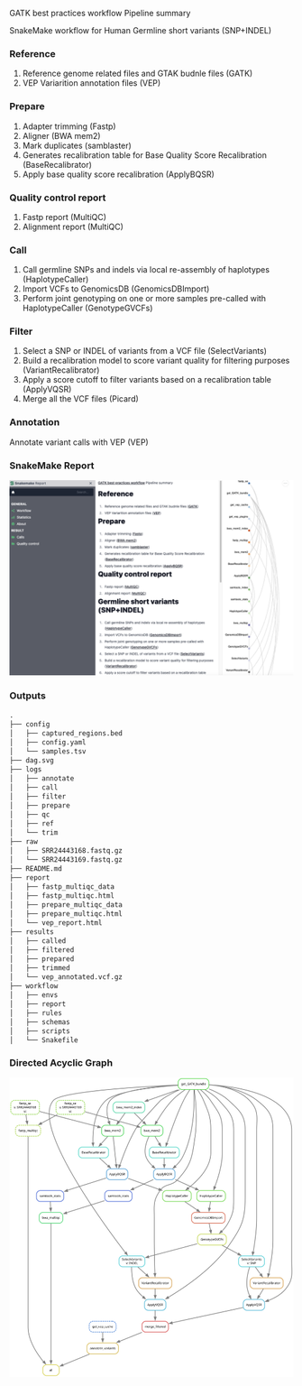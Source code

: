 GATK best practices workflow Pipeline summary

SnakeMake workflow for Human Germline short variants (SNP+INDEL)

### Reference

1. Reference genome related files and GTAK budnle files (GATK)
2. VEP Variarition annotation files (VEP)

### Prepare

1. Adapter trimming (Fastp)
2. Aligner (BWA mem2)
3. Mark duplicates (samblaster)
4. Generates recalibration table for Base Quality Score Recalibration (BaseRecalibrator)
5. Apply base quality score recalibration (ApplyBQSR)

### Quality control report

1. Fastp report (MultiQC)
2. Alignment report (MultiQC)

### Call

1. Call germline SNPs and indels via local re-assembly of haplotypes (HaplotypeCaller)
2. Import VCFs to GenomicsDB (GenomicsDBImport)
3. Perform joint genotyping on one or more samples pre-called with HaplotypeCaller (GenotypeGVCFs)

### Filter

1. Select a SNP or INDEL of variants from a VCF file (SelectVariants)
2. Build a recalibration model to score variant quality for filtering purposes (VariantRecalibrator)
3. Apply a score cutoff to filter variants based on a recalibration table (ApplyVQSR)
4. Merge all the VCF files (Picard)

### Annotation

Annotate variant calls with VEP (VEP)

### SnakeMake Report

![](example/report.png)

### Outputs

```text
.
├── config
│   ├── captured_regions.bed
│   ├── config.yaml
│   └── samples.tsv
├── dag.svg
├── logs
│   ├── annotate
│   ├── call
│   ├── filter
│   ├── prepare
│   ├── qc
│   ├── ref
│   └── trim
├── raw
│   ├── SRR24443168.fastq.gz
│   └── SRR24443169.fastq.gz
├── README.md
├── report
│   ├── fastp_multiqc_data
│   ├── fastp_multiqc.html
│   ├── prepare_multiqc_data
│   ├── prepare_multiqc.html
│   └── vep_report.html
├── results
│   ├── called
│   ├── filtered
│   ├── prepared
│   ├── trimmed
│   └── vep_annotated.vcf.gz
├── workflow
│   ├── envs
│   ├── report
│   ├── rules
│   ├── schemas
│   ├── scripts
│   └── Snakefile
```

### Directed Acyclic Graph

![](example/dag.svg)